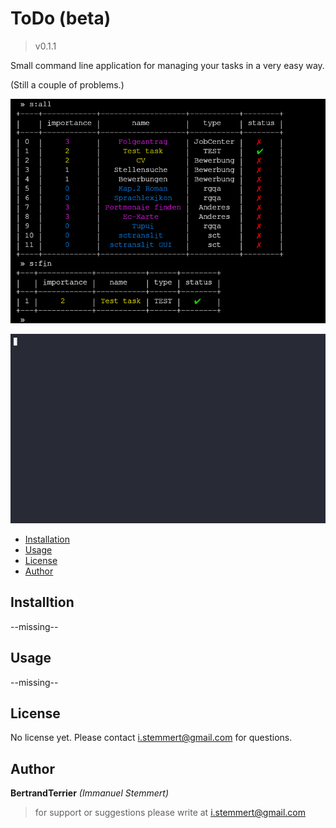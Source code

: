 # ToDo (beta)

> v0.1.1  

Small command line application for managing your tasks in a very easy way.

(Still a couple of problems.)

![Static Example B](assets/2024-08-04_23-05.png)

![Example GIF (Without colors)](assets/todo_example.gif)

- [Installation](#installation)
- [Usage](#usage)
- [License](#license)
- [Author](#author)

## Installtion

--missing--

## Usage

--missing--

## License

No license yet. Please contact i.stemmert@gmail.com for questions.

## Author

__BertrandTerrier__ *(Immanuel Stemmert)*

> for support or suggestions please write at i.stemmert@gmail.com
